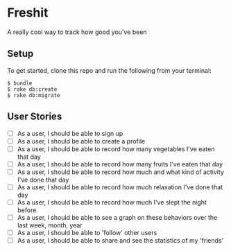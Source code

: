 # Freshit 

A really cool way to track how good you've been

## Setup

To get started, clone this repo and run the following from your terminal:

```
$ bundle
$ rake db:create
$ rake db:migrate
```

## User Stories

- [ ] As a user, I should be able to sign up
- [ ] As a user, I should be able to create a profile
- [ ] As a user, I should be able to record how many vegetables I've eaten that day
- [ ] As a user, I should be able to record how many fruits I've eaten that day
- [ ] As a user, I should be able to record how much and what kind of activity I've done that day
- [ ] As a user, I should be able to record how much relaxation I've done that day
- [ ] As a user, I should be able to record how much I've slept the night before
- [ ] As a user, I should be able to see a graph on these behaviors over the last week, month, year
- [ ] As a user, I should be able to 'follow' other users
- [ ] As a user, I should be able to share and see the statistics of my 'friends'
